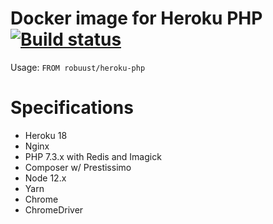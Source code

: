 # Docker image for Heroku PHP [![Build status](https://badge.buildkite.com/93ccca7cf370307bc6a02801651853ad44ee64300ba2394d5d.svg)](https://buildkite.com/robuust/heroku-php)

Usage: `FROM robuust/heroku-php`

# Specifications

* Heroku 18
* Nginx
* PHP 7.3.x with Redis and Imagick
* Composer w/ Prestissimo
* Node 12.x
* Yarn
* Chrome
* ChromeDriver
